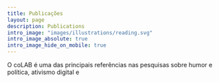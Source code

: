 ```yaml
---
title: Publicações
layout: page
description: Publications
intro_image: "images/illustrations/reading.svg"
intro_image_absolute: true
intro_image_hide_on_mobile: true
---
```


O coLAB é uma das principais referências nas pesquisas sobre humor e política, ativismo digital e 
